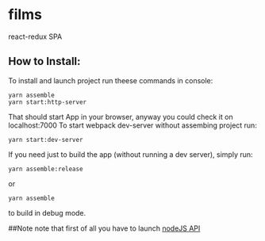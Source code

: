 # films
react-redux SPA

## How to Install:
To install and launch project run theese commands in console:
```
yarn assemble
yarn start:http-server
```
That should start App in your browser, anyway you could check it on localhost:7000
To start webpack dev-server without assembing project run:
```
yarn start:dev-server
```

If you need just to build the app (without running a dev server), simply run:
```
yarn assemble:release
```
or
```
yarn assemble
```
to build in debug mode.

##Note
note that first of all you have to launch [nodeJS API](https://github.com/pustovitDmytro/films-api)
